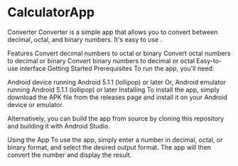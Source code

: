 # CalculatorApp
Converter
Converter is a simple app that allows you to convert between decimal, octal, and binary numbers. It's easy to use .

Features
Convert decimal numbers to octal or binary
Convert octal numbers to decimal or binary
Convert binary numbers to decimal or octal
Easy-to-use interface
Getting Started
Prerequisites
To run the app, you'll need:

Android device running Android  5.1.1 (lollipop) or later
Or, Android emulator running Android 5.1.1 (lollipop) or later
Installing
To install the app, simply download the APK file from the releases page and install it on your Android device or emulator.

Alternatively, you can build the app from source by cloning this repository and building it with Android Studio.

Using the App
To use the app, simply enter a number in decimal, octal, or binary format, and select the desired output format. The app will then convert the number and display the result.
